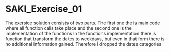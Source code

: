 # SAKI_Exercise_01
The exersice solution consists of two parts. The first one the is main code where all function calls take place
and the second one is the implementation of the functions
In the functions implementation there is function that transform the dates to weekdays, but even in that form there is no additional information gained. Therefore i dropped the dates categories

